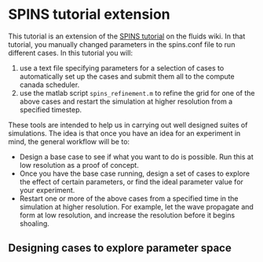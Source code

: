 # SPINS tutorial extension

This tutorial is an extension of the [SPINS tutorial](https://wiki.math.uwaterloo.ca/fluidswiki/index.php?title=SPINS_Tutorial) on the fluids wiki. In that tutorial, you manually changed parameters in the spins.conf file to run different cases. In this tutorial you will:

1. use a text file specifying parameters for a selection of cases to automatically set up the cases and submit them all to the compute canada scheduler.
2. use the matlab script `spins_refinement.m` to refine the grid for one of the above cases and restart the simulation at higher resolution from a specified timestep.

These tools are intended to help us in carrying out well designed suites of simulations. The idea is that once you have an idea for an experiment in mind, the general workflow will be to:

* Design a base case to see if what you want to do is possible. Run this at low resolution as a proof of concept.
* Once you have the base case running, design a set of cases to explore the effect of certain parameters, or find the ideal parameter value for your experiment.
* Restart one or more of the above cases from a specified time in the simulation at higher resolution. For example, let the wave propagate and form at low resolution, and increase the resolution before it begins shoaling.

## Designing cases to explore parameter space
